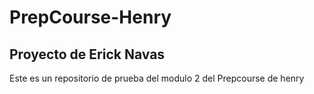 # PrepCourse-Henry
## Proyecto de Erick Navas
Este es un repositorio de prueba del modulo 2 del Prepcourse de henry
